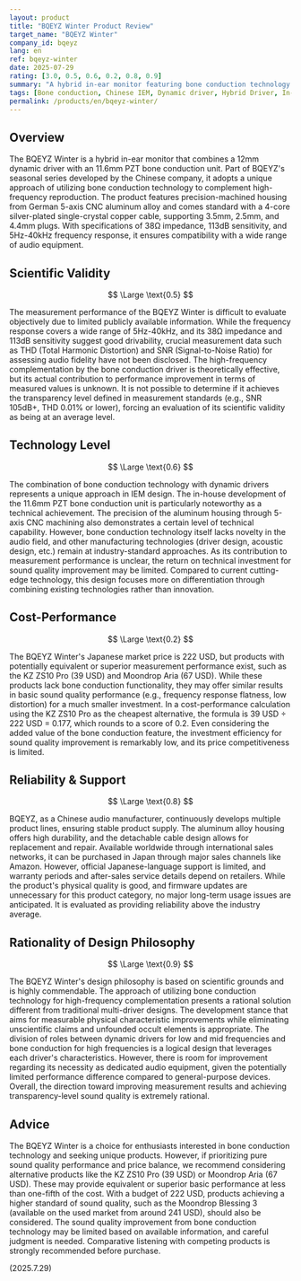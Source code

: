 ```yaml
---
layout: product
title: "BQEYZ Winter Product Review"
target_name: "BQEYZ Winter"
company_id: bqeyz
lang: en
ref: bqeyz-winter
date: 2025-07-29
rating: [3.0, 0.5, 0.6, 0.2, 0.8, 0.9]
summary: "A hybrid in-ear monitor featuring bone conduction technology. While the unique design philosophy is commendable, the product faces challenges in cost-performance."
tags: [Bone conduction, Chinese IEM, Dynamic driver, Hybrid Driver, In-ear monitors]
permalink: /products/en/bqeyz-winter/
---
```

## Overview

The BQEYZ Winter is a hybrid in-ear monitor that combines a 12mm dynamic driver with an 11.6mm PZT bone conduction unit. Part of BQEYZ's seasonal series developed by the Chinese company, it adopts a unique approach of utilizing bone conduction technology to complement high-frequency reproduction. The product features precision-machined housing from German 5-axis CNC aluminum alloy and comes standard with a 4-core silver-plated single-crystal copper cable, supporting 3.5mm, 2.5mm, and 4.4mm plugs. With specifications of 38Ω impedance, 113dB sensitivity, and 5Hz-40kHz frequency response, it ensures compatibility with a wide range of audio equipment.

## Scientific Validity

$$ \Large \text{0.5} $$

The measurement performance of the BQEYZ Winter is difficult to evaluate objectively due to limited publicly available information. While the frequency response covers a wide range of 5Hz-40kHz, and its 38Ω impedance and 113dB sensitivity suggest good drivability, crucial measurement data such as THD (Total Harmonic Distortion) and SNR (Signal-to-Noise Ratio) for assessing audio fidelity have not been disclosed. The high-frequency complementation by the bone conduction driver is theoretically effective, but its actual contribution to performance improvement in terms of measured values is unknown. It is not possible to determine if it achieves the transparency level defined in measurement standards (e.g., SNR 105dB+, THD 0.01% or lower), forcing an evaluation of its scientific validity as being at an average level.

## Technology Level

$$ \Large \text{0.6} $$

The combination of bone conduction technology with dynamic drivers represents a unique approach in IEM design. The in-house development of the 11.6mm PZT bone conduction unit is particularly noteworthy as a technical achievement. The precision of the aluminum housing through 5-axis CNC machining also demonstrates a certain level of technical capability. However, bone conduction technology itself lacks novelty in the audio field, and other manufacturing technologies (driver design, acoustic design, etc.) remain at industry-standard approaches. As its contribution to measurement performance is unclear, the return on technical investment for sound quality improvement may be limited. Compared to current cutting-edge technology, this design focuses more on differentiation through combining existing technologies rather than innovation.

## Cost-Performance

$$ \Large \text{0.2} $$

The BQEYZ Winter's Japanese market price is 222 USD, but products with potentially equivalent or superior measurement performance exist, such as the KZ ZS10 Pro (39 USD) and Moondrop Aria (67 USD). While these products lack bone conduction functionality, they may offer similar results in basic sound quality performance (e.g., frequency response flatness, low distortion) for a much smaller investment. In a cost-performance calculation using the KZ ZS10 Pro as the cheapest alternative, the formula is 39 USD ÷ 222 USD = 0.177, which rounds to a score of 0.2. Even considering the added value of the bone conduction feature, the investment efficiency for sound quality improvement is remarkably low, and its price competitiveness is limited.

## Reliability & Support

$$ \Large \text{0.8} $$

BQEYZ, as a Chinese audio manufacturer, continuously develops multiple product lines, ensuring stable product supply. The aluminum alloy housing offers high durability, and the detachable cable design allows for replacement and repair. Available worldwide through international sales networks, it can be purchased in Japan through major sales channels like Amazon. However, official Japanese-language support is limited, and warranty periods and after-sales service details depend on retailers. While the product's physical quality is good, and firmware updates are unnecessary for this product category, no major long-term usage issues are anticipated. It is evaluated as providing reliability above the industry average.

## Rationality of Design Philosophy

$$ \Large \text{0.9} $$

The BQEYZ Winter's design philosophy is based on scientific grounds and is highly commendable. The approach of utilizing bone conduction technology for high-frequency complementation presents a rational solution different from traditional multi-driver designs. The development stance that aims for measurable physical characteristic improvements while eliminating unscientific claims and unfounded occult elements is appropriate. The division of roles between dynamic drivers for low and mid frequencies and bone conduction for high frequencies is a logical design that leverages each driver's characteristics. However, there is room for improvement regarding its necessity as dedicated audio equipment, given the potentially limited performance difference compared to general-purpose devices. Overall, the direction toward improving measurement results and achieving transparency-level sound quality is extremely rational.

## Advice

The BQEYZ Winter is a choice for enthusiasts interested in bone conduction technology and seeking unique products. However, if prioritizing pure sound quality performance and price balance, we recommend considering alternative products like the KZ ZS10 Pro (39 USD) or Moondrop Aria (67 USD). These may provide equivalent or superior basic performance at less than one-fifth of the cost. With a budget of 222 USD, products achieving a higher standard of sound quality, such as the Moondrop Blessing 3 (available on the used market from around 241 USD), should also be considered. The sound quality improvement from bone conduction technology may be limited based on available information, and careful judgment is needed. Comparative listening with competing products is strongly recommended before purchase.

(2025.7.29)

